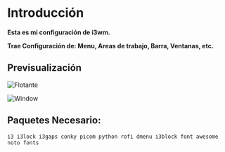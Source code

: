 # Introducción

**Esta es mi configuración de i3wm.**

**Trae Configuración de: Menu, Areas de trabajo, Barra, Ventanas, etc.**

## Previsualización

![Flotante](https://user-images.githubusercontent.com/59105868/109708148-cb7a9600-7b79-11eb-99b3-06638b01378f.png)

![Window](https://user-images.githubusercontent.com/59105868/109708174-d2090d80-7b79-11eb-892d-2e8ec77c24d0.png)

## Paquetes Necesario:
```
i3 i3lock i3gaps conky picom python rofi dmenu i3block font awesome noto fonts 
```
